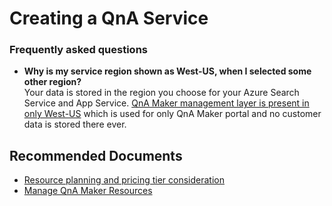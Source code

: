 <properties
  pagetitle="Creating a QnA Service&#xD;"
  service="cognitiveservice-qnamaker"
  resource="qnamaker"
  ms.author="diagarw,nerajput"
  selfhelptype="Generic"
  supporttopicids="32689804,32689805"
  resourcetags=""
  productpesids="16919"
  cloudenvironments="public,blackforest,fairfax,mooncake,usnat,ussec"
  articleid="1b0b30f9-3934-746d-c74f-c0216466891f"
  ownershipid="AzureCogSvc_CognitiveServices" />
# Creating a QnA Service

### **Frequently asked questions**

* **Why is my service region shown as West-US, when I selected some other region?**<br>
Your data is stored in the region you choose for your Azure Search Service and App Service. [QnA Maker management layer is present in only West-US](https://docs.microsoft.com/azure/cognitive-services/qnamaker/concepts/azure-resources#management-service-region) which is used for only QnA Maker portal and no customer data is stored there ever.

## **Recommended Documents**

* [Resource planning and pricing tier consideration](https://docs.microsoft.com/azure/cognitive-services/qnamaker/concepts/azure-resources)
* [Manage QnA Maker Resources](https://docs.microsoft.com/azure/cognitive-services/qnamaker/how-to/set-up-qnamaker-service-azure)